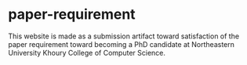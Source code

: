 # paper-requirement

This website is made as a submission artifact toward satisfaction of the paper requirement toward becoming a PhD candidate at Northeastern University Khoury College of Computer Science.
